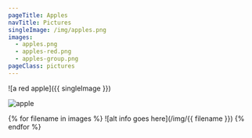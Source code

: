 ```yaml
---
pageTitle: Apples
navTitle: Pictures
singleImage: /img/apples.png
images:
  - apples.png
  - apples-red.png
  - apples-group.png
pageClass: pictures
---
```


![a red apple]({{ singleImage }})

<img src="/img/apples.png" alt="apple" />

{% for filename in images %}
![alt info goes here](/img/{{ filename }})
{% endfor %}